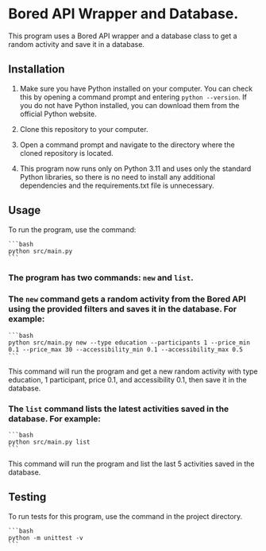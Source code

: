 # Bored API Wrapper and Database.
This program uses a Bored API wrapper and a database class to get a random activity and save it in a database.

## Installation
1. Make sure you have Python installed on your computer. You can check this by opening a command prompt and entering `python --version`. If you do not have Python installed, you can download them from the official Python website.

2. Clone this repository to your computer.

3. Open a command prompt and navigate to the directory where the cloned repository is located.

4. This program now runs only on Python 3.11 and uses only the standard Python libraries, so there is no need to install any additional dependencies and the requirements.txt file is unnecessary.

## Usage
To run the program, use the command:

    ```bash
    python src/main.py
    ```

### The program has two commands: `new` and `list`.

### The `new` command gets a random activity from the Bored API using the provided filters and saves it in the database. For example:

    ```bash
    python src/main.py new --type education --participants 1 --price_min 0.1 --price_max 30 --accessibility_min 0.1 --accessibility_max 0.5
    ```
This command will run the program and get a new random activity with type education, 1 participant, price 0.1, and accessibility 0.1, then save it in the database.

### The `list` command lists the latest activities saved in the database. For example:

    ```bash
    python src/main.py list
    ```
This command will run the program and list the last 5 activities saved in the database.

## Testing
To run tests for this program, use the command in the project directory.

    ```bash
    python -m unittest -v
    ```
